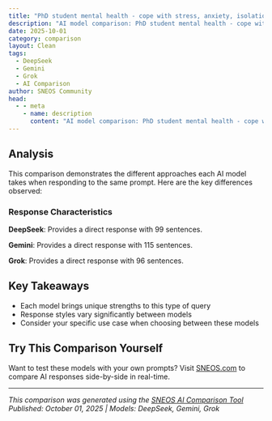 ```yaml
---
title: "PhD student mental health - cope with stress, anxiety, isolation"
description: "AI model comparison: PhD student mental health - cope with stress, anxiety, isolation..."
date: 2025-10-01
category: comparison
layout: Clean
tags:
  - DeepSeek
  - Gemini
  - Grok
  - AI Comparison
author: SNEOS Community
head:
  - - meta
    - name: description
      content: "AI model comparison: PhD student mental health - cope with stress, anxiety, isolation..."
---
```


<ChatComparison
  title="PhD student mental health - cope with stress, anxiety, isolation"
  prompt="PhD student mental health - cope with stress, anxiety, isolation"
  :responses='{
    "DeepSeek": "Of course. This is an incredibly important and common challenge. The combination of immense pressure, uncertain outcomes, and a highly specialized environment makes PhD studies a perfect storm for stress, anxiety, and isolation.\n\nFirst, please know this: **You are not alone.** What you are feeling is a normal reaction to an abnormal set of demands. Acknowledging the struggle is the first step toward managing it.\n\nHere is a comprehensive guide, broken down into strategies for coping with stress, anxiety, and isolation.\n\n---\n\n### 1. Understanding the \u0022Why\u0022: The Unique Pressures of a PhD\n\nIt helps to name the demons. Common sources of these feelings in a PhD include:\n\n*   **Imposter Syndrome:** The feeling that you\u0027re not smart enough and will be \u0022found out.\u0022\n*   **Lack of Structure:** Unlike a 9-5 job, research is open-ended, which can lead to guilt and working excessively.\n*   **Perfectionism:** The belief that your work must be groundbreaking, leading to paralysis and anxiety.\n*   **Financial Strain:** Many PhDs live on a stipend that can be tight.\n*   **Uncertain Future:** The academic job market is notoriously difficult, creating existential dread.\n*   **Isolation:** Your work is so niche that even lab mates might not fully understand it.\n\n---\n\n### 2. Coping with Stress \u0026 Anxiety\n\nThis is about building resilience and managing your body\u0027s response.\n\n#### **A. Foundational Health (Non-Negotiable)**\nYou cannot do high-level cognitive work if your basic systems are failing.\n*   **Sleep:** Prioritize 7-9 hours. Sleep deprivation directly fuels anxiety and reduces cognitive function.\n*   **Nutrition:** Feed your brain. Avoid the trap of constant caffeine and sugar. Regular, balanced meals stabilize your mood and energy.\n*   **Exercise:** This is not optional. It\u0027s a powerful anti-anxiety and anti-depressant tool. Even a 20-30 minute walk daily can dramatically reduce stress hormones. Find something you enjoy: running, yoga, dancing, climbing.\n\n#### **B. Mindset \u0026 Cognitive Shifts**\n*   **Separate Your Self-Worth from Your Work:** You are not your PhD. Your value as a human being is not determined by a successful experiment, a publication, or your supervisor\u0027s praise. Practice saying, \u0022I am a person who is doing a PhD,\u0022 not \u0022I am a PhD student.\u0022\n*   **Embrace \u0022Good Enough\u0022:** Perfectionism is the enemy of progress. Aim for \u0022excellence\u0022 or \u0022completion,\u0022 not perfection. A submitted thesis is better than a perfect, unwritten one.\n*   **Reframe Failure:** Experiments fail, papers get rejected. This is not a reflection of you, but an intrinsic part of the scientific and research process. Each \u0022failure\u0022 is data that guides your next step.\n*   **Set Boundaries:** The work is infinite, but your time and energy are not.\n    *   Have a \u0022shutdown ritual\u0022 at the end of your workday (e.g., close all tabs, make a to-do list for tomorrow, tidy your desk).\n    *   Protect your weekends and evenings. You need real rest to be productive.\n\n#### **C. Practical Time \u0026 Task Management**\n*   **Break It Down:** A thesis is overwhelming. A chapter is manageable. A section is doable. A paragraph is easy. Work on the smallest possible unit.\n*   **The Pomodoro Technique:** Work in focused, timed bursts (e.g., 25 minutes of work, 5-minute break). This prevents burnout and builds momentum.\n*   **Time Blocking:** Schedule your work tasks, but also schedule your breaks, meals, and personal time. This gives you control and ensures you make time for life.\n\n---\n\n### 3. Combating Isolation\n\nThis is about actively creating connection and community.\n\n#### **A. Within Your Department/University**\n*   **Talk to Your Cohort:** They are the *only* people who truly understand what you\u0027re going through right now. Organize a weekly coffee, a writing group, or a Friday debrief.\n*   **Find \u0022Academic Siblings\u0022:** Connect with students a year or two ahead of you and a year or two behind you. They offer invaluable perspective and advice.\n*   **Broaden Your Network:** Attend departmental seminars (even outside your field) and social events. Talk to people. Ask them about their work.\n*   **Re-evaluate Your Supervisor Relationship:** If possible, try to have a more open conversation with your supervisor about your well-being. A good supervisor cares about their student\u0027s mental health. If your supervisor is part of the problem, seek out other supportive faculty members or your Director of Graduate Studies.\n\n#### **B. Outside Your University**\n*   **Maintain \u0022Non-Academic\u0022 Friendships:** Nurture relationships with people who have nothing to do with your PhD. They provide a crucial reality check and remind you there\u0027s a world outside the lab or library.\n*   **Find Hobbies and Communities:** Join a club, a sports team, a book group, or a volunteer organization. This builds an identity separate from \u0022PhD student.\u0022\n*   **Connect with Family:** Regular check-ins with family can be a grounding force.\n\n#### **C. The Digital World (Use it Wisely)**\n*   **Online PhD Communities:** Platforms like Twitter/X (academic hashtags like #AcademicChatter, #PhDChat), Reddit (r/PhD, r/GradSchool), and specific forums can make you feel part of a global community of peers who \u0022get it.\u0022\n*   **Virtual Writing Groups:** Co-working sessions on Zoom or Discord can replicate the feeling of shared space and accountability.\n\n---\n\n### 4. When to Seek Professional Help\n\nSelf-help strategies are vital, but they have limits. **Therapy is a tool for high-performers, not a sign of weakness.** You should strongly consider seeking professional help if:\n\n*   Your anxiety or stress feels unmanageable or constant.\n*   You experience panic attacks.\n*   You have persistent feelings of sadness, hopelessness, or emptiness.\n*   You lose interest in activities you once enjoyed.\n*   Your sleep or appetite changes significantly.\n*   You have thoughts of self-harm or suicide.\n\n**Resources:**\n*   **University Counseling Services:** Often free or low-cost for students. This should be your first stop.\n*   **External Therapists:** Look for someone specializing in anxiety, academic stress, or young adults. Use your health insurance or inquire about sliding-scale fees.\n*   **Crisis Text Line:** Text HOME to 741741 (US \u0026 Canada).\n*   **National Suicide Prevention Lifeline:** 988 (US).\n\n---\n\n### A Final, Crucial Mindset\n\n**Your PhD is a marathon, not a sprint.** You must pace yourself. The most successful PhDs are often not the smartest, but the most resilient\u2014those who learned to manage their well-being alongside their research.\n\nBe kind to yourself. You are undertaking one of the most intellectually and emotionally challenging journeys there is. Give yourself credit for making it this far, and grant yourself the grace to navigate it in a healthy, sustainable way.",
    "Gemini": "The PhD journey is a marathon, not a sprint, and it\u0027s notorious for its impact on mental health.  Stress, anxiety, and isolation are common experiences.  Here\u0027s a breakdown of strategies to cope:\n\n**I. Understanding the Challenges:**\n\n*   **Stress:** Intense workload, deadlines, pressure to publish, funding worries, and competition can create chronic stress.\n*   **Anxiety:** Fear of failure, imposter syndrome, uncertainty about the future, and public speaking/presentations contribute to anxiety.\n*   **Isolation:**  Spending long hours alone in the lab or library, working on highly specialized research, and feeling misunderstood by those outside academia can lead to isolation.\n*   **Imposter Syndrome:** Feeling like a fraud, despite evidence of your competence, is incredibly common among PhD students.\n*   **Perfectionism:** Holding yourself to impossibly high standards can be paralyzing and contribute to anxiety and burnout.\n*   **Work-Life Imbalance:** The demands of a PhD can easily encroach on personal life, leading to a lack of boundaries and burnout.\n*   **Financial Strain:**  Living on a stipend, managing student loans, and worrying about future job prospects can add significant stress.\n*   **Power Dynamics:** Navigating relationships with advisors and committee members can be challenging, especially when power imbalances are present.\n\n**II. Strategies for Coping with Stress, Anxiety, and Isolation:**\n\n**A.  Self-Care \u0026 Well-being:**\n\n*   **Prioritize Sleep:** Aim for 7-9 hours of quality sleep. Establish a regular sleep schedule, create a relaxing bedtime routine, and avoid screens before bed.\n*   **Nourishment:** Eat a balanced diet.  Avoid relying on caffeine and sugary snacks for energy.  Focus on whole foods, fruits, vegetables, and protein. Meal prep can save time and reduce stress.\n*   **Regular Exercise:** Physical activity is a powerful stress reliever and mood booster.  Find an activity you enjoy, whether it\u0027s running, swimming, yoga, dancing, or simply walking. Aim for at least 30 minutes of moderate-intensity exercise most days of the week.\n*   **Mindfulness \u0026 Meditation:** Practice mindfulness techniques, such as deep breathing exercises, meditation, or yoga. These can help you calm your mind, reduce anxiety, and increase self-awareness.  Apps like Headspace, Calm, and Insight Timer offer guided meditations.\n*   **Time Management \u0026 Boundaries:**\n    *   **Set Realistic Goals:** Break down large tasks into smaller, more manageable steps.\n    *   **Prioritize:** Use techniques like the Eisenhower Matrix (urgent/important) to focus on what matters most.\n    *   **Learn to Say No:**  It\u0027s okay to decline requests that will overload you.\n    *   **Schedule Breaks:**  Regular breaks are essential for productivity and well-being.  Step away from your work, stretch, and take a short walk.\n    *   **Establish Clear Boundaries:**  Define your work hours and stick to them as much as possible. Communicate your availability to others.\n*   **Relaxation Techniques:**  Experiment with different relaxation techniques, such as progressive muscle relaxation, aromatherapy, or listening to calming music.\n*   **Hobbies and Interests:**  Make time for activities you enjoy outside of your research.  This could be anything from reading to painting to playing a musical instrument.  Engaging in hobbies can provide a sense of accomplishment and help you disconnect from academic stress.\n*   **Limit Social Media Use:**  Excessive social media can contribute to feelings of inadequacy and anxiety.  Be mindful of your social media consumption and set limits if necessary.\n*   **Journaling:** Writing down your thoughts and feelings can be a helpful way to process emotions, identify triggers, and track your progress.\n\n**B.  Combating Isolation and Building Social Connections:**\n\n*   **Connect with Peers:**  Attend departmental events, join student organizations, or form study groups.  Connecting with other PhD students can provide a sense of community and support.  Talk about your shared experiences.\n*   **Mentorship:**  Seek out mentors, both within and outside of your department. Mentors can provide guidance, support, and perspective.\n*   **Networking:**  Attend conferences and workshops to connect with other researchers in your field.\n*   **Cultivate Relationships:**  Make time for friends and family.  Schedule regular social activities, even if it\u0027s just a phone call or video chat.\n*   **Find Shared Interests:** Join clubs, sports teams, or volunteer organizations to connect with people who share your interests.\n*   **Be Proactive:**  Don\u0027t wait for others to reach out to you.  Initiate conversations, invite people to lunch, or suggest activities.\n*   **Communicate Openly:**  Let your friends and family know how you\u0027re feeling.  Don\u0027t be afraid to ask for help.\n*   **Utilize University Resources:** Many universities offer support groups, social events, and other resources for graduate students.\n\n**C.  Managing Stress \u0026 Anxiety Related to Research:**\n\n*   **Focus on Process, Not Just Outcome:**  Shift your focus from the end result (e.g., publication) to the process of learning and growing.\n*   **Reframe Failure:**  View setbacks as learning opportunities.  Every experiment that doesn\u0027t work is a step closer to finding the right solution.\n*   **Seek Feedback:**  Regularly solicit feedback from your advisor and committee members.  Don\u0027t be afraid to ask for clarification or guidance.\n*   **Break Down Tasks:**  Divide large research projects into smaller, more manageable tasks.\n*   **Celebrate Small Wins:**  Acknowledge and celebrate your accomplishments, no matter how small.\n*   **Practice Self-Compassion:**  Be kind to yourself, especially when you\u0027re struggling.  Treat yourself with the same compassion you would offer a friend.\n*   **Challenge Negative Thoughts:**  Identify and challenge negative thought patterns.  Ask yourself if your thoughts are based on facts or assumptions.\n*   **Develop a Research Routine:**  Establish a regular research schedule and stick to it as much as possible.\n*   **Improve your Research Skills:**  Enroll in workshops or courses to improve your research skills, such as writing, data analysis, or presentation skills. This can boost your confidence and reduce anxiety.\n\n**D.  Addressing Imposter Syndrome:**\n\n*   **Acknowledge Your Accomplishments:**  Keep a list of your achievements, both big and small.  Refer to this list when you\u0027re feeling like a fraud.\n*   **Challenge Negative Thoughts:**  Question your negative thoughts and replace them with more realistic and positive ones.\n*   **Focus on Your Strengths:**  Identify your strengths and focus on using them to your advantage.\n*   **Talk to Others:**  Share your feelings with trusted friends, mentors, or therapists.  You\u0027ll likely find that others have experienced similar feelings.\n*   **Accept Imperfection:**  No one is perfect.  Accept that you\u0027re going to make mistakes and learn from them.\n*   **Focus on Growth:**  Focus on your progress and growth, rather than comparing yourself to others.\n*   **Remember Why You Started:**  Reconnect with your passion for your research and remember why you embarked on this journey in the first place.\n\n**E.  Seeking Professional Help:**\n\n*   **University Counseling Services:**  Most universities offer counseling services to students.  These services are often free or low-cost.  Don\u0027t hesitate to reach out if you\u0027re struggling.\n*   **Therapy:**  Consider seeking therapy from a licensed mental health professional.  Therapy can provide you with tools and strategies to manage stress, anxiety, and other mental health challenges.  Cognitive Behavioral Therapy (CBT) and Acceptance and Commitment Therapy (ACT) are often helpful.\n*   **Psychiatry:**  If you\u0027re experiencing symptoms of depression, anxiety, or other mental health conditions, you may benefit from seeing a psychiatrist.  A psychiatrist can prescribe medication to help manage your symptoms.\n*   **Support Groups:**  Join a support group for PhD students or others who are experiencing similar challenges.\n*   **Employee Assistance Programs (EAPs):** Some universities offer EAPs, which provide confidential counseling and other support services to employees (including graduate students in some cases).\n\n**F.  Advocating for Change:**\n\n*   **Talk to Your Department:**  If you\u0027re experiencing systemic issues that are impacting your mental health, such as excessive workload or a toxic work environment, talk to your department chair or graduate program director.\n*   **Organize with Other Students:**  Work with other students to advocate for changes that will improve the mental health and well-being of graduate students.\n*   **Raise Awareness:**  Share your experiences and advocate for greater awareness of mental health issues in academia.\n\n**Key Takeaways:**\n\n*   **Mental health is just as important as physical health.**  Prioritize your well-being.\n*   **You are not alone.** Many PhD students struggle with stress, anxiety, and isolation.\n*   **It\u0027s okay to ask for help.** Don\u0027t be afraid to reach out to friends, family, mentors, or mental health professionals.\n*   **Small changes can make a big difference.** Incorporate self-care practices into your daily routine.\n*   **Be patient with yourself.** The PhD journey is a long and challenging one.  There will be ups and downs.  Celebrate your successes and learn from your mistakes.\n*   **Focus on what you can control.** You can\u0027t control everything that happens during your PhD, but you can control your own actions and reactions.\n*   **Remember your purpose.** Reconnect with your passion for your research and remember why you embarked on this journey.\n\nRemember to be kind to yourself and prioritize your well-being throughout your PhD journey.  Good luck!\n",
    "Grok": "Pursuing a PhD can be an incredibly rewarding but challenging journey. The demands of research, academic pressure, and often a lack of structure can lead to stress, anxiety, and feelings of isolation. Here are some strategies to help PhD students cope with these challenges and maintain mental health:\n\n---\n\n### 1. Acknowledge and Normalize Your Feelings\n   - **Understand that you\u0027re not alone:** Stress, anxiety, and feelings of isolation are common among PhD students. Many struggle with impostor syndrome, perfectionism, and uncertainty about the future. Recognizing that these feelings are shared can help reduce the burden.\n   - **Give yourself permission to feel:** It\u2019s okay to struggle. Don\u2019t suppress emotions\u2014acknowledge them as part of the process.\n\n---\n\n### 2. Manage Stress\n   - **Break tasks into smaller goals:** PhD projects can feel overwhelming. Break your work into manageable tasks (e.g., writing 200 words a day or reading one article) to avoid feeling paralyzed by the scope of your research.\n   - **Set boundaries:** Avoid overworking by setting specific working hours. It\u0027s tempting to push yourself to exhaustion, but rest is essential for productivity and mental clarity.\n   - **Practice time management:** Use tools like calendars, to-do lists, or apps (e.g., Trello, Notion) to organize tasks and deadlines. Prioritize what\u2019s urgent and important.\n   - **Incorporate stress-relief activities:** Engage in mindfulness, meditation, deep breathing exercises, or progressive muscle relaxation to calm your mind. Apps like Headspace or Calm can guide you through short sessions.\n   - **Exercise regularly:** Physical activity boosts endorphins, improves focus, and reduces stress. Even a short walk or stretching session can make a difference.\n\n---\n\n### 3. Address Anxiety\n   - **Identify triggers:** Reflect on what causes your anxiety (e.g., deadlines, fear of failure, or feedback from advisors). Journaling can help uncover patterns.\n   - **Challenge negative thoughts:** Anxiety often stems from catastrophic thinking (e.g., \u201CI\u2019ll never finish my thesis\u201D or \u201CI\u2019m not good enough\u201D). Replace these with more realistic thoughts like, \u201CI\u2019ve completed difficult tasks before, and I can do this too.\u201D\n   - **Focus on what you can control:** You can\u2019t predict outcomes, but you can control your effort and preparation. Redirect energy toward actionable steps rather than worrying about \u201Cwhat ifs.\u201D\n   - **Seek professional help if needed:** If anxiety feels unmanageable, consider speaking with a therapist or counselor. Many universities offer free or subsidized mental health services for students.\n\n---\n\n### 4. Combat Isolation\n   - **Build a support network:** Connect with peers in your program or department. Join study groups, attend seminars, or participate in social events to foster a sense of community.\n   - **Stay connected with friends and family:** Even if you\u0027re far from home, schedule regular calls or video chats with loved ones to maintain emotional support.\n   - **Find online communities:** Platforms like Twitter (academic Twitter), Reddit (e.g., r/PhD or r/GradSchool), or specialized forums can connect you with other PhD students sharing similar experiences.\n   - **Collaborate with others:** If possible, work on joint projects or discuss ideas with colleagues. Collaboration can reduce feelings of working in a vacuum.\n   - **Engage in non-academic activities:** Join clubs, volunteer, or pursue hobbies outside of academia to meet people and build connections unrelated to your PhD.\n\n---\n\n### 5. Prioritize Self-Care\n   - **Get enough sleep:** Lack of sleep exacerbates stress and anxiety. Aim for 7-9 hours per night and establish a consistent bedtime routine.\n   - **Eat well:** Fuel your body and mind with nutritious meals. Avoid relying on caffeine or junk food to get through long hours, as they can worsen anxiety and energy crashes.\n   - **Take breaks:** Step away from work regularly, even if just for 10 minutes. Use techniques like the Pomodoro method (25 minutes of work, 5 minutes of rest) to maintain focus without burnout.\n   - **Celebrate small wins:** Acknowledge progress, no matter how small (e.g., finishing a draft, getting positive feedback). Rewarding yourself helps maintain motivation.\n\n---\n\n### 6. Communicate with Your Advisor and Peers\n   - **Be open about struggles:** If you\u2019re feeling overwhelmed, discuss it with your advisor or mentor. They may offer guidance, extensions, or resources to help.\n   - **Set realistic expectations:** Work with your advisor to clarify timelines and goals. Sometimes, anxiety stems from unclear expectations or pressure to overperform.\n   - **Ask for feedback regularly:** Constructive feedback can reduce uncertainty and help you feel more confident in your progress.\n\n---\n\n### 7. Seek Professional Support and University Resources\n   - **Counseling services:** Many universities provide free or low-cost counseling for stress, anxiety, and other mental health concerns. Don\u2019t hesitate to reach out.\n   - **Workshops and support groups:** Look for mental health workshops, writing retreats, or PhD support groups organized by your institution.\n   - **Disability services:** If anxiety or stress significantly impacts your work, you may qualify for accommodations, such as deadline extensions or adjusted workloads.\n   - **Helplines and apps:** If you need immediate support, use helplines (e.g., Samaritans, Crisis Text Line) or mental health apps like Woebot or Youper.\n\n---\n\n### 8. Reframe Your Perspective\n   - **Focus on the bigger picture:** Remind yourself why you started your PhD and the impact you want to make. This can help you regain motivation during tough times.\n   - **Accept imperfection:** Research is a process of trial and error. Not every experiment, paper, or presentation will be perfect, and that\u2019s okay.\n   - **View setbacks as learning opportunities:** Instead of seeing challenges as failures, consider them part of your growth as a researcher and individual.\n\n---\n\n### 9. Plan for the Future While Living in the Present\n   - **Address uncertainty:** Anxiety often stems from worrying about the future (e.g., job prospects, finishing on time). Speak with career advisors or mentors about post-PhD options to feel more prepared.\n   - **Practice mindfulness:** Focus on the present moment rather than ruminating on past mistakes or future uncertainties. Mindfulness exercises or grounding techniques (e.g., focusing on your senses) can help.\n\n---\n\n### 10. Know When to Take a Break or Step Back\n   - **Recognize burnout:** Signs include chronic fatigue, cynicism, lack of motivation, and physical symptoms like headaches or insomnia. If you notice these, take time to rest and reassess.\n   - **Consider a leave of absence if necessary:** If mental health struggles become severe, speak with your program about taking a temporary break. Your well-being is more important than pushing through at the cost of your health.\n\n---\n\n### Final Thoughts\nBalancing the demands of a PhD with mental health is an ongoing process. Be kind to yourself and remember that asking for help is a sign of strength, not weakness. By building a support system, practicing self-care, and seeking resources when needed, you can navigate the challenges of graduate school while protecting your mental well-being.\n\nIf you have specific concerns or would like more tailored advice, feel free to share, and I can offer more targeted suggestions! Additionally, consider checking resources like **The PhD Survival Guide** or blogs like **The Thesis Whisperer** for more insights from fellow PhD students and academics."
  }'
  published-date="11:02"
/>

## Analysis

This comparison demonstrates the different approaches each AI model takes when responding to the same prompt. Here are the key differences observed:

### Response Characteristics

**DeepSeek**: Provides a direct response with 99 sentences. 

**Gemini**: Provides a direct response with 115 sentences. 

**Grok**: Provides a direct response with 96 sentences. 

## Key Takeaways

- Each model brings unique strengths to this type of query
- Response styles vary significantly between models
- Consider your specific use case when choosing between these models

## Try This Comparison Yourself

Want to test these models with your own prompts? Visit [SNEOS.com](https://sneos.com) to compare AI responses side-by-side in real-time.

---

*This comparison was generated using the [SNEOS AI Comparison Tool](https://sneos.com)*
*Published: October 01, 2025 | Models: DeepSeek, Gemini, Grok*
